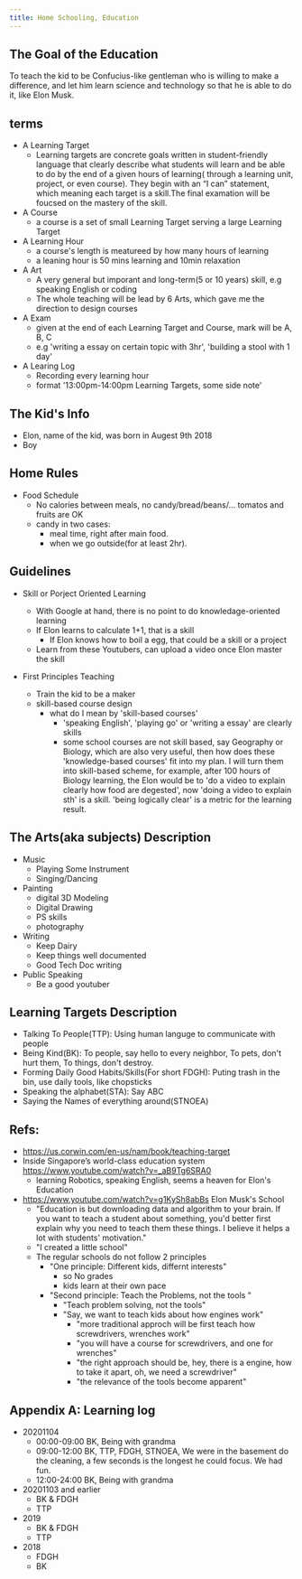 ```yaml
---
title: Home Schooling, Education
---
```


## The Goal of the Education
To teach the kid to be Confucius-like gentleman who is willing to make a difference, and let him learn science and technology so that he is able to do it, like Elon Musk.

## terms
- A Learning Target 
    - Learning targets are concrete goals written in student-friendly language that clearly describe what students will learn and be able to do by the end of a given hours of learning( through a learning unit, project, or even course). They begin with an “I can” statement, which meaning each target is a skill.The final examation will be foucsed on the mastery of the skill.  
- A Course
  - a course is a set of small Learning Target serving a large Learning Target
- A Learning Hour
  - a course's length is meatureed by how many hours of learning
  - a leaning hour is 50 mins learning and 10min relaxation
- A Art
  - A very general but imporant and long-term(5 or 10 years) skill, e.g speaking English or coding
  - The whole teaching will be lead by 6 Arts, which gave me the direction to design courses
- A Exam
  - given at the end of each Learning Target and Course, mark will be A, B, C
  - e.g 'writing a essay on certain topic with 3hr', 'building a stool with 1 day'
- A Learing Log
  - Recording every learning hour
  - format '13:00pm-14:00pm Learning Targets, some side note'

## The Kid's Info
- Elon, name of the kid, was born in Augest 9th 2018
- Boy

## Home Rules
- Food Schedule
  - No calories between meals, no candy/bread/beans/... tomatos and fruits are OK
  - candy in two cases:
    - meal time, right after main food.
    - when we go outside(for at least 2hr).

## Guidelines
- Skill or Porject Oriented Learning
  - With Google at hand, there is no point to do knowledage-oriented learning
  - If Elon learns to calculate 1+1, that is a skill
    - If Elon knows how to boil a egg, that could be a skill or a project
  - Learn from these Youtubers, can upload a video once Elon master the skill

- First Principles Teaching
  - Train the kid to be a maker
  - skill-based course design
    - what do I mean by 'skill-based courses'
      - 'speaking English', 'playing go' or 'writing a essay' are clearly skills
      - some school courses are not skill based, say Geography or Biology, which are also very useful, then how does these 'knowledge-based courses' fit into my plan. I will turn them into skill-based scheme, for example, after 100 hours of Biology learning, the Elon would be to 'do a video to explain clearly how food are degested', now 'doing a video to explain sth' is a skill. 'being logically clear' is a metric for the learning result. 

## The Arts(aka subjects) Description
  - Music
    - Playing Some Instrument
    - Singing/Dancing
  - Painting
    - digital 3D Modeling
    - Digital Drawing
    - PS skills
    - photography
  - Writing
    - Keep Dairy
    - Keep things well documented
    - Good Tech Doc writing
  - Public Speaking
    - Be a good youtuber

## Learning Targets Description
- Talking To People(TTP): Using human languge to communicate with people
- Being Kind(BK): To people, say hello to every neighbor, To pets, don't hurt them, To things, don't destroy.
- Forming Daily Good Habits/Skills(For short FDGH): Puting trash in the bin, use daily tools, like chopsticks
- Speaking the alphabet(STA): Say ABC
- Saying the Names of everything around(STNOEA)

## Refs:
- https://us.corwin.com/en-us/nam/book/teaching-target
- Inside Singapore’s world-class education system https://www.youtube.com/watch?v=_aB9Tg6SRA0
  - learning Robotics, speaking English, seems a heaven for Elon's Education
- https://www.youtube.com/watch?v=g1KySh8abBs Elon Musk's School
  - "Education is but downloading data and algorithm to your brain. If you want to teach a student about something, you'd better first explain why you need to teach them these things. I believe it helps a lot with students' motivation."
  - "I created a little school"
  - The regular schools do not follow 2 principles
    - "One principle: Different kids, differnt interests"
      - so No grades
      - kids learn at their own pace
    - "Second principle: Teach the Problems, not the tools "
      - "Teach problem solving, not the tools"
      - "Say, we want to teach kids about how engines work"
        - "more traditional approch will be first teach how screwdrivers, wrenches work"
        - "you will have a course for screwdrivers, and one for wrenches"
        - "the right approach should be, hey, there is a engine, how to take it apart, oh, we need a screwdriver"
        - "the relevance of the tools become apparent"

## Appendix A: Learning log
  - 20201104
    - 00:00-09:00 BK, Being with grandma
    - 09:00-12:00 BK, TTP, FDGH, STNOEA, We were in the basement do the cleaning, a few seconds is the longest he could focus. We had fun.
    - 12:00-24:00 BK, Being with grandma
  - 20201103 and earlier
    - BK & FDGH
    - TTP
  - 2019
    - BK & FDGH
    - TTP
  - 2018
    - FDGH
    - BK
